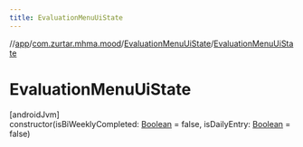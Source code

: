 ```yaml
---
title: EvaluationMenuUiState
---
```

//[app](../../../index.html)/[com.zurtar.mhma.mood](../index.html)/[EvaluationMenuUiState](index.html)/[EvaluationMenuUiState](-evaluation-menu-ui-state.html)



# EvaluationMenuUiState



[androidJvm]\
constructor(isBiWeeklyCompleted: [Boolean](https://kotlinlang.org/api/core/kotlin-stdlib/kotlin/-boolean/index.html) = false, isDailyEntry: [Boolean](https://kotlinlang.org/api/core/kotlin-stdlib/kotlin/-boolean/index.html) = false)



